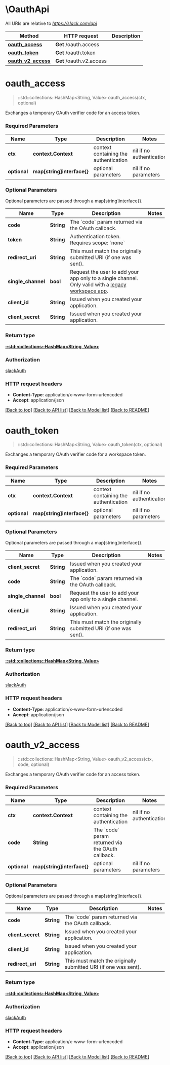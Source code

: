# \OauthApi

All URIs are relative to *https://slack.com/api*

Method | HTTP request | Description
------------- | ------------- | -------------
[**oauth_access**](OauthApi.md#oauth_access) | **Get** /oauth.access | 
[**oauth_token**](OauthApi.md#oauth_token) | **Get** /oauth.token | 
[**oauth_v2_access**](OauthApi.md#oauth_v2_access) | **Get** /oauth.v2.access | 


# **oauth_access**
> ::std::collections::HashMap<String, Value> oauth_access(ctx, optional)


Exchanges a temporary OAuth verifier code for an access token.

### Required Parameters

Name | Type | Description  | Notes
------------- | ------------- | ------------- | -------------
 **ctx** | **context.Context** | context containing the authentication | nil if no authentication
 **optional** | **map[string]interface{}** | optional parameters | nil if no parameters

### Optional Parameters
Optional parameters are passed through a map[string]interface{}.

Name | Type | Description  | Notes
------------- | ------------- | ------------- | -------------
 **code** | **String**| The &#x60;code&#x60; param returned via the OAuth callback. | 
 **token** | **String**| Authentication token. Requires scope: &#x60;none&#x60; | 
 **redirect_uri** | **String**| This must match the originally submitted URI (if one was sent). | 
 **single_channel** | **bool**| Request the user to add your app only to a single channel. Only valid with a [legacy workspace app](https://api.slack.com/legacy-workspace-apps). | 
 **client_id** | **String**| Issued when you created your application. | 
 **client_secret** | **String**| Issued when you created your application. | 

### Return type

[**::std::collections::HashMap<String, Value>**](Value.md)

### Authorization

[slackAuth](../README.md#slackAuth)

### HTTP request headers

 - **Content-Type**: application/x-www-form-urlencoded
 - **Accept**: application/json

[[Back to top]](#) [[Back to API list]](../README.md#documentation-for-api-endpoints) [[Back to Model list]](../README.md#documentation-for-models) [[Back to README]](../README.md)

# **oauth_token**
> ::std::collections::HashMap<String, Value> oauth_token(ctx, optional)


Exchanges a temporary OAuth verifier code for a workspace token.

### Required Parameters

Name | Type | Description  | Notes
------------- | ------------- | ------------- | -------------
 **ctx** | **context.Context** | context containing the authentication | nil if no authentication
 **optional** | **map[string]interface{}** | optional parameters | nil if no parameters

### Optional Parameters
Optional parameters are passed through a map[string]interface{}.

Name | Type | Description  | Notes
------------- | ------------- | ------------- | -------------
 **client_secret** | **String**| Issued when you created your application. | 
 **code** | **String**| The &#x60;code&#x60; param returned via the OAuth callback. | 
 **single_channel** | **bool**| Request the user to add your app only to a single channel. | 
 **client_id** | **String**| Issued when you created your application. | 
 **redirect_uri** | **String**| This must match the originally submitted URI (if one was sent). | 

### Return type

[**::std::collections::HashMap<String, Value>**](Value.md)

### Authorization

[slackAuth](../README.md#slackAuth)

### HTTP request headers

 - **Content-Type**: application/x-www-form-urlencoded
 - **Accept**: application/json

[[Back to top]](#) [[Back to API list]](../README.md#documentation-for-api-endpoints) [[Back to Model list]](../README.md#documentation-for-models) [[Back to README]](../README.md)

# **oauth_v2_access**
> ::std::collections::HashMap<String, Value> oauth_v2_access(ctx, code, optional)


Exchanges a temporary OAuth verifier code for an access token.

### Required Parameters

Name | Type | Description  | Notes
------------- | ------------- | ------------- | -------------
 **ctx** | **context.Context** | context containing the authentication | nil if no authentication
  **code** | **String**| The &#x60;code&#x60; param returned via the OAuth callback. | 
 **optional** | **map[string]interface{}** | optional parameters | nil if no parameters

### Optional Parameters
Optional parameters are passed through a map[string]interface{}.

Name | Type | Description  | Notes
------------- | ------------- | ------------- | -------------
 **code** | **String**| The &#x60;code&#x60; param returned via the OAuth callback. | 
 **client_secret** | **String**| Issued when you created your application. | 
 **client_id** | **String**| Issued when you created your application. | 
 **redirect_uri** | **String**| This must match the originally submitted URI (if one was sent). | 

### Return type

[**::std::collections::HashMap<String, Value>**](Value.md)

### Authorization

[slackAuth](../README.md#slackAuth)

### HTTP request headers

 - **Content-Type**: application/x-www-form-urlencoded
 - **Accept**: application/json

[[Back to top]](#) [[Back to API list]](../README.md#documentation-for-api-endpoints) [[Back to Model list]](../README.md#documentation-for-models) [[Back to README]](../README.md)

